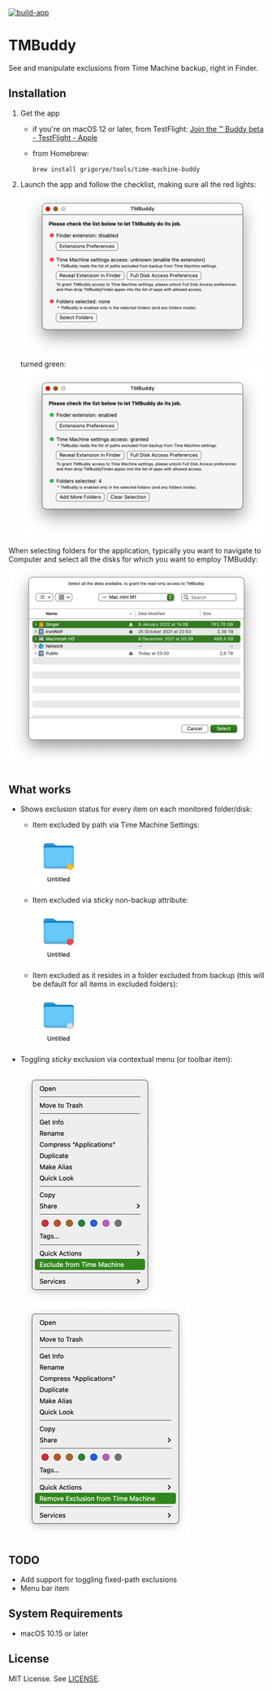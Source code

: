 [![build-app](https://github.com/grigorye/TMBuddy/actions/workflows/build-app.yml/badge.svg)](https://github.com/grigorye/TMBuddy/actions/workflows/build-app.yml)

# TMBuddy

See and manipulate exclusions from Time Machine backup, right in Finder.

## Installation

1. Get the app
   
   - if you're on macOS 12 or later, from TestFlight:
     [Join the ™ Buddy beta - TestFlight - Apple](https://testflight.apple.com/join/gQCBR8p7)
   
   - from Homebrew:
     
     ```
     brew install grigorye/tools/time-machine-buddy
     ```

2. Launch the app and follow the checklist, making sure all the red lights:
   <img src=".Images/Checklist-Red.png" alt="Checklist-Red.png" style="zoom:50%;" />
   turned green:
   <img src=".Images/Checklist-Green.png" alt="Checklist-Green.png" style="zoom:50%;" />

When selecting folders for the application, typically you want to navigate to Computer and select all the disks for which you want to employ TMBuddy:
<img src=".Images/Disk-Selection.png" style="zoom:50%;" />

## What works

- Shows exclusion status for every item on each monitored folder/disk:
  
  - Item excluded by path via Time Machine Settings:
    
    <img src=".Images/Finder-Badge-Path-Excluded.png" style="zoom:50%;" >
  
  - Item excluded via sticky non-backup attribute:
    
    <img src=".Images/Finder-Badge-Sticky-Excluded.png" style="zoom:50%;" >
  
  - Item excluded as it resides in a folder excluded from backup (this will be default for all items in excluded folders):
    
    <img src=".Images/Finder-Badge-Parent-Excluded.png" style="zoom:50%;" >

- Toggling *sticky* exclusion via contextual menu (or toolbar item):
  
  <img src=".Images/Finder-Contextual-Exclude.png" style="zoom:50%;" >
  
  <img title="" src=".Images/Finder-Contextual-Remove-Exclusion.png" style="zoom:50%;" >

## TODO

- Add support for toggling fixed-path exclusions
- Menu bar item

## System Requirements

- macOS 10.15 or later

## License

MIT License. See [LICENSE](LICENSE).
